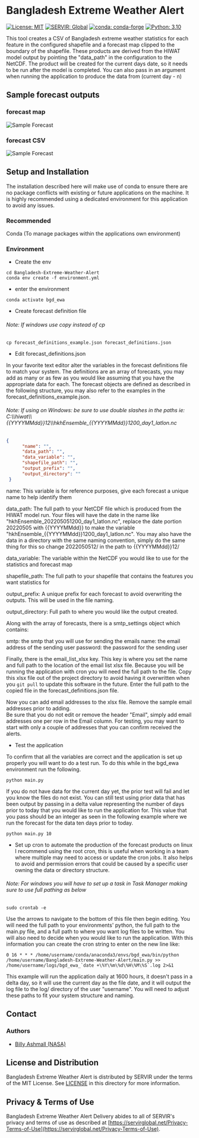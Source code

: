 # Bangladesh Extreme Weather Alert

[![License: MIT](https://img.shields.io/badge/License-MIT-yellow.svg)](https://opensource.org/licenses/MIT)
[![SERVIR: Global](https://img.shields.io/badge/SERVIR-Global-green)](https://servirglobal.net)
[![conda: conda-forge](https://shields.io/badge/conda%7Cconda--forge-v3.7.1-blue)](https://conda.io/)
[![Python: 3.10](https://img.shields.io/badge/python-3.10-blue.svg)](https://www.python.org/)

This tool creates a CSV of Bangladesh extreme weather statistics for each feature in the configured shapefile
and a forecast map clipped to the boundary of the shapefile. These products are derived from the 
HIWAT model output by pointing the "data_path" in the configuration to the NetCDF.  The product will
be created for the current days date, so it needs to be run after the model is completed.  You can also 
pass in an argument when running the application to produce the data from (current day - n)
## Sample forecast outputs
### forecast map
![Sample Forecast](sample_product/20220425_day_1_forecast_map.jpg)

### forecast CSV
![Sample Forecast](sample_product/csv_sample.jpg)

## Setup and Installation
The installation described here will make use of conda to ensure there are no package conflicts with 
existing or future applications on the machine.  It is highly recommended using a dedicated environment 
for this application to avoid any issues.

### Recommended
Conda (To manage packages within the applications own environment)

### Environment
- Create the env

```shell
cd Bangladesh-Extreme-Weather-Alert
conda env create -f environment.yml
```

- enter the environment

```shell
conda activate bgd_ewa
```

- Create forecast definition file 
###### Note: If windows use copy instead of cp
```shell
cp forecast_definitions_example.json forecast_definitions.json
```

- Edit forecast_definitions.json

In your favorite text editor alter the variables in the forecast definitions file
to match your system.  The definitions are an array of forecasts, you may add as 
many or as few as you would like assuming that you have the appropriate data for each.
The forecast objects are defined as described in the following structure, you may 
also refer to the examples in the forecast_definitions_example.json.  
###### Note: If using on Windows: be sure to use double slashes in the paths ie: C:\\\hiwat\\\\{{YYYYMMdd}}12\\\hkhEnsemble_{{YYYYMMdd}}1200_day1_latlon.nc
```json
{
      "name": "", 
      "data_path": "",
      "data_variable": "",
      "shapefile_path": "",
      "output_prefix": "",
      "output_directory": ""
 }
```
name: This variable is for reference purposes, give each forecast a unique name to help identify them

data_path: The full path to your NetCDF file which is produced from the HIWAT model run.  Your files
will have the date in the name like "hkhEnsemble_202205051200_day1_latlon.nc", replace the date portion
20220505 with {{YYYYMMdd}} to make the variable "hkhEnsemble_{{YYYYMMdd}}1200_day1_latlon.nc".  You may also 
have the data in a directory with the same naming convention, simply do the same thing for this so 
change 2022050512/ in the path to {{YYYYMMdd}}12/

data_variable: The variable within the NetCDF you would like to use for the statistics and forecast map

shapefile_path: The full path to your shapefile that contains the features you want statistics for

output_prefix: A unique prefix for each forecast to avoid overwriting the outputs.  This will be used in the file naming.

output_directory: Full path to where you would like the output created. 

Along with the array of forecasts, there is a smtp_settings object which contains:

smtp: the smtp that you will use for sending the emails
name: the email address of the sending user
password: the password for the sending user

Finally, there is the email_list_xlsx key.  This key is where you set the name and full path to the location of the 
email list xlsx file.  Because you will be running the application with cron you will need the full path to the file.
Copy this xlsx file out of the project directory to avoid having it overwritten when you ```git pull``` to update 
this software in the future.  Enter the full path to the copied file in the forecast_definitions.json file. 

Now you can add email addresses to the xlsx file.  Remove the sample email addresses prior to adding.  
Be sure that you do not edit or remove the header "Email", 
simply add email addresses one per row in the Email column.  For testing, you may want to start with only a 
couple of addresses that you can confirm received the alerts.

- Test the application

To confirm that all the variables are correct and the application is set up properly you will want to do a test run.
To do this while in the bgd_ewa environment run the following.

```shell
python main.py
```

If you do not have data for the current day yet, the prior test will fail and let you know the files do not exist.
You can still test using prior data that has been output by passing in a delta value representing the number of days 
prior to today that you would like to run the application for.  This value that you pass should be an integer 
as seen in the following example where we run the forecast for the data ten days prior to today.

```shell
python main.py 10
```

- Set up cron to automate the production of the forecast products on linux
I recommend using the root cron, this is useful when working in a team where multiple may need to access or update 
the cron jobs.  It also helps to avoid and permission errors that could be caused by a specific user owning the data
or directory structure.
###### Note: For windows you will have to set up a task in Task Manager making sure to use full pathing as below

```shell
sudo crontab -e
```

Use the arrows to navigate to the bottom of this file then begin editing.  You will need the full path to your 
environments' python, the full path to the main.py file, and a full path to where you want log files to be written.
You will also need to decide when you would like to run the application.  With this information you can create the 
cron string to enter on the new line like:

```shell
0 16 * * * /home/username/conda/anaconda3/envs/bgd_ewa/bin/python /home/username/Bangladesh-Extreme-Weather-Alert/main.py >> /home/username/logs/bgd_ewa_`date +\%Y\%m\%d\%H\%M\%S`.log 2>&1
```

This example will run the application daily at 1600 hours, it doesn't pass in a delta day, so it will use the current
day as the file date, and it will output the log file to the log/ directory of the user "username".  You will need
to adjust these paths to fit your system structure and naming.

## Contact

### Authors

- [Billy Ashmall (NASA)](mailto:billy.ashmall@nasa.gov)

## License and Distribution

Bangladesh Extreme Weather Alert is distributed by SERVIR under the terms of the MIT License. See
[LICENSE](https://github.com/SERVIR/Bangladesh-Extreme-Weather-Alert/blob/master/LICENSE) in this directory for more information.

## Privacy & Terms of Use

Bangladesh Extreme Weather Alert Delivery abides to all of SERVIR's privacy and terms of use as described
at [https://servirglobal.net/Privacy-Terms-of-Use](https://servirglobal.net/Privacy-Terms-of-Use).